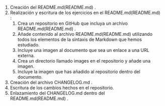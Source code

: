 1. Creación del README.md(README.md) .
2. Realización y escritura de los ejercicios en el README.md(README.md) : 
   1. Crea un repositorio en GitHub que incluya un archivo README.md(README.md) .
   2. Añade contenido al archivo README.md(README.md) utilizando todos los elementos de la sintaxis de Markdown que hemos estudiado.
   3. Incluye una imagen al documento que sea un enlace a una URL externa.
   4. Crea un directorio llamado images en el repositorio y añade una imagen.
   5. Incluye la imagen que has añadido al repositorio dentro del documento.
3. Creación del archivo CHANGELOG.md .
4. Escritura de los cambios hechos en el repositorio.
5. Enlazamiento del CHANGELOG.md dentro del README.md(README.md) .
